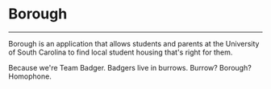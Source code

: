 # __Borough__
---
Borough is an application that allows students and parents at the University of South Carolina to find local student housing that's right for them.

Because we're Team Badger.
Badgers live in burrows.
Burrow? Borough? Homophone.
